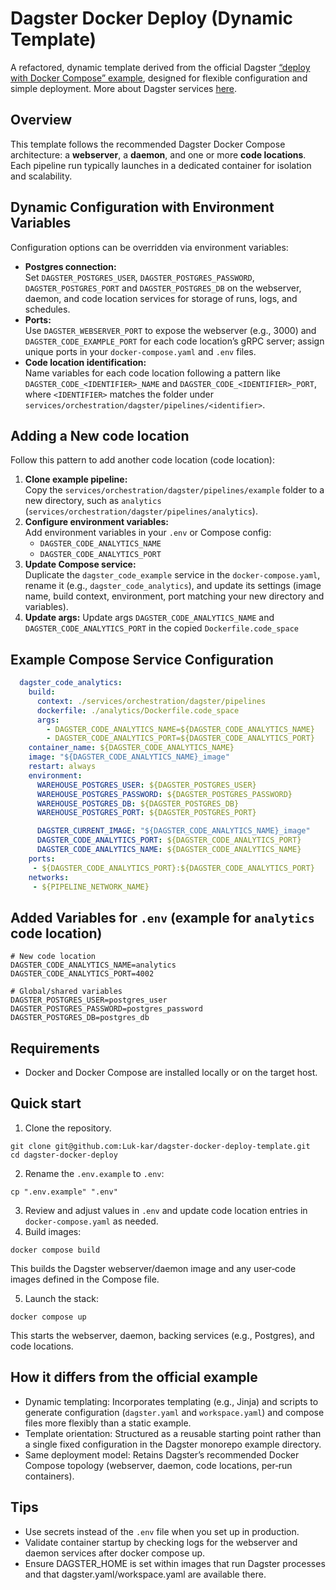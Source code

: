 # Dagster Docker Deploy (Dynamic Template)

A refactored, dynamic template derived from the official Dagster [“deploy with Docker Compose” example](https://github.com/dagster-io/dagster/tree/master/examples/deploy_docker), designed for flexible configuration and simple deployment. More about Dagster services [here](https://docs.dagster.io/deployment/oss/deployment-options/docker).

## Overview

This template follows the recommended Dagster Docker Compose architecture: a **webserver**, a **daemon**, and one or more **code locations**. Each pipeline run typically launches in a dedicated container for isolation and scalability.

## Dynamic Configuration with Environment Variables

Configuration options can be overridden via environment variables:

- **Postgres connection:**  
 Set `DAGSTER_POSTGRES_USER`, `DAGSTER_POSTGRES_PASSWORD`, `DAGSTER_POSTGRES_PORT` and `DAGSTER_POSTGRES_DB` on the webserver, daemon, and code location services for storage of runs, logs, and schedules.
- **Ports:**  
 Use `DAGSTER_WEBSERVER_PORT` to expose the webserver (e.g., 3000) and `DAGSTER_CODE_EXAMPLE_PORT` for each code location’s gRPC server; assign unique ports in your `docker-compose.yaml` and `.env` files.
- **Code location identification:**  
 Name variables for each code location following a pattern like `DAGSTER_CODE_<IDENTIFIER>_NAME` and `DAGSTER_CODE_<IDENTIFIER>_PORT`, where `<IDENTIFIER>` matches the folder under `services/orchestration/dagster/pipelines/<identifier>`.

## Adding a New code location

Follow this pattern to add another code location (code location):

1. **Clone example pipeline:**  
 Copy the `services/orchestration/dagster/pipelines/example` folder to a new directory, such as `analytics` (`services/orchestration/dagster/pipelines/analytics`).
2. **Configure environment variables:**  
 Add environment variables in your `.env` or Compose config:  
   - `DAGSTER_CODE_ANALYTICS_NAME`  
   - `DAGSTER_CODE_ANALYTICS_PORT`
3. **Update Compose service:**  
 Duplicate the `dagster_code_example` service in the `docker-compose.yaml`, rename it (e.g., `dagster_code_analytics`), and update its settings (image name, build context, environment, port matching your new directory and variables).
4. **Update args:**
 Update args `DAGSTER_CODE_ANALYTICS_NAME` and `DAGSTER_CODE_ANALYTICS_PORT` in the copied `Dockerfile.code_space`

## Example Compose Service Configuration
```yaml
  dagster_code_analytics:
    build:
      context: ./services/orchestration/dagster/pipelines
      dockerfile: ./analytics/Dockerfile.code_space
      args:
        - DAGSTER_CODE_ANALYTICS_NAME=${DAGSTER_CODE_ANALYTICS_NAME}
        - DAGSTER_CODE_ANALYTICS_PORT=${DAGSTER_CODE_ANALYTICS_PORT}
    container_name: ${DAGSTER_CODE_ANALYTICS_NAME}
    image: "${DAGSTER_CODE_ANALYTICS_NAME}_image"
    restart: always
    environment:
      WAREHOUSE_POSTGRES_USER: ${DAGSTER_POSTGRES_USER}
      WAREHOUSE_POSTGRES_PASSWORD: ${DAGSTER_POSTGRES_PASSWORD}
      WAREHOUSE_POSTGRES_DB: ${DAGSTER_POSTGRES_DB}
      WAREHOUSE_POSTGRES_PORT: ${DAGSTER_POSTGRES_PORT}

      DAGSTER_CURRENT_IMAGE: "${DAGSTER_CODE_ANALYTICS_NAME}_image"
      DAGSTER_CODE_ANALYTICS_PORT: ${DAGSTER_CODE_ANALYTICS_PORT}
      DAGSTER_CODE_ANALYTICS_NAME: ${DAGSTER_CODE_ANALYTICS_NAME}
    ports:
     - ${DAGSTER_CODE_ANALYTICS_PORT}:${DAGSTER_CODE_ANALYTICS_PORT}
    networks:
     - ${PIPELINE_NETWORK_NAME}

```

## Added Variables for `.env` (example for `analytics` code location)

```
# New code location
DAGSTER_CODE_ANALYTICS_NAME=analytics
DAGSTER_CODE_ANALYTICS_PORT=4002

# Global/shared variables
DAGSTER_POSTGRES_USER=postgres_user
DAGSTER_POSTGRES_PASSWORD=postgres_password
DAGSTER_POSTGRES_DB=postgres_db
```
## Requirements

- Docker and Docker Compose are installed locally or on the target host.

## Quick start

1) Clone the repository.
 ```
 git clone git@github.com:Luk-kar/dagster-docker-deploy-template.git
 cd dagster-docker-deploy
 ```
2) Rename the `.env.example` to `.env`:
 ```
 cp ".env.example" ".env"
 ```
3) Review and adjust values in `.env` and update code location entries in `docker-compose.yaml` as needed.
4) Build images:
 ``` 
 docker compose build
 ```
 This builds the Dagster webserver/daemon image and any user‑code images defined in the Compose file.

5) Launch the stack:
 ```
 docker compose up  
 ```
 This starts the webserver, daemon, backing services (e.g., Postgres), and code locations.

## How it differs from the official example

- Dynamic templating: Incorporates templating (e.g., Jinja) and scripts to generate configuration (`dagster.yaml` and `workspace.yaml`) and compose files more flexibly than a static example.  
- Template orientation: Structured as a reusable starting point rather than a single fixed configuration in the Dagster monorepo example directory.
- Same deployment model: Retains Dagster’s recommended Docker Compose topology (webserver, daemon, code locations, per‑run containers).

## Tips

- Use secrets instead of the `.env` file when you set up in production.
- Validate container startup by checking logs for the webserver and daemon services after docker compose up.
- Ensure DAGSTER_HOME is set within images that run Dagster processes and that dagster.yaml/workspace.yaml are available there.
